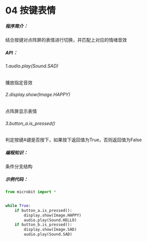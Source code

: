 # 04 按键表情
##### 程序简介：

结合按键对点阵屏的表情进行切换，并匹配上对应的情绪音效



##### API：

###### 1.audio.play(Sound.SAD)

播放指定音效



###### 2.display.show(Image.HAPPY)

点阵屏显示表情



###### 3.button_a.is_pressed()

判定按键A键是否按下，如果按下返回值为True，否则返回值为False



##### 编程知识：

条件分支结构



##### 示例代码：

```python
from microbit import *


while True:
    if button_a.is_pressed():
        display.show(Image.HAPPY)
        audio.play(Sound.HELLO)
    if button_b.is_pressed():
        display.show(Image.SAD)
        audio.play(Sound.SAD)

```

